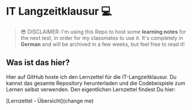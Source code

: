 # IT Langzeitklausur 💻

> 😎 DISCLAIMER: I'm using this Repo to host some **learning notes** for the next test, in order for my classmates to use it. It's completely in **German** and will be archived in a few weeks, but feel free to read it!

## Was ist das hier?

Hier auf GitHub hoste ich den Lernzettel für die IT-Langzeitklausur. Du kannst das gesamte Repository herunterladen und die Codebeispiele zum Lernen selbst verwenden. Den eigentlichen Lernzettel findest Du hier:

[Lernzettel - Übersicht](change me)

